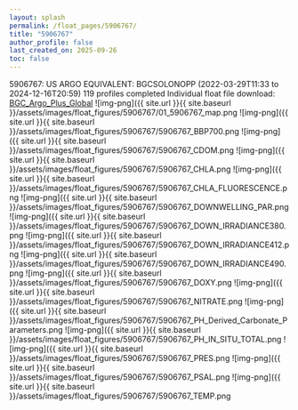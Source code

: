```yaml
---
layout: splash
permalink: /float_pages/5906767/
title: "5906767"
author_profile: false
last_created_on: 2025-09-26
toc: false
---
```

 
5906767: US ARGO EQUIVALENT: BGCSOLONOPP (2022-03-29T11:33 to 2024-12-16T20:59)
119 profiles completed
Individual float file download: [BGC_Argo_Plus_Global](https://ftp.soest.hawaii.edu/bgc_argo_plus/Individual_Floats/outliers_removed/5906767_Sprof_processed.nc)
![img-png]({{ site.url }}{{ site.baseurl }}/assets/images/float_figures/5906767/01_5906767_map.png
![img-png]({{ site.url }}{{ site.baseurl }}/assets/images/float_figures/5906767/5906767_BBP700.png
![img-png]({{ site.url }}{{ site.baseurl }}/assets/images/float_figures/5906767/5906767_CDOM.png
![img-png]({{ site.url }}{{ site.baseurl }}/assets/images/float_figures/5906767/5906767_CHLA.png
![img-png]({{ site.url }}{{ site.baseurl }}/assets/images/float_figures/5906767/5906767_CHLA_FLUORESCENCE.png
![img-png]({{ site.url }}{{ site.baseurl }}/assets/images/float_figures/5906767/5906767_DOWNWELLING_PAR.png
![img-png]({{ site.url }}{{ site.baseurl }}/assets/images/float_figures/5906767/5906767_DOWN_IRRADIANCE380.png
![img-png]({{ site.url }}{{ site.baseurl }}/assets/images/float_figures/5906767/5906767_DOWN_IRRADIANCE412.png
![img-png]({{ site.url }}{{ site.baseurl }}/assets/images/float_figures/5906767/5906767_DOWN_IRRADIANCE490.png
![img-png]({{ site.url }}{{ site.baseurl }}/assets/images/float_figures/5906767/5906767_DOXY.png
![img-png]({{ site.url }}{{ site.baseurl }}/assets/images/float_figures/5906767/5906767_NITRATE.png
![img-png]({{ site.url }}{{ site.baseurl }}/assets/images/float_figures/5906767/5906767_PH_Derived_Carbonate_Parameters.png
![img-png]({{ site.url }}{{ site.baseurl }}/assets/images/float_figures/5906767/5906767_PH_IN_SITU_TOTAL.png
![img-png]({{ site.url }}{{ site.baseurl }}/assets/images/float_figures/5906767/5906767_PRES.png
![img-png]({{ site.url }}{{ site.baseurl }}/assets/images/float_figures/5906767/5906767_PSAL.png
![img-png]({{ site.url }}{{ site.baseurl }}/assets/images/float_figures/5906767/5906767_TEMP.png
